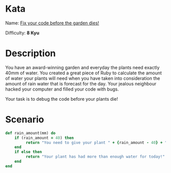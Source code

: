 # Kata
Name: [Fix your code before the garden dies!](https://www.codewars.com/kata/fix-your-code-before-the-garden-dies)

Difficulty: **8 Kyu**

# Description
You have an award-winning garden and everyday the plants need exactly 40mm of water. You created a great piece of Ruby to calculate the amount of water your plants will need when you have taken into consideration the amount of rain water that is forecast for the day. Your jealous neighbour hacked your computer and filled your code with bugs.

Your task is to debug the code before your plants die!


# Scenario
```ruby
def rain_amount(mm) do
    if (rain_amount = 40) then
         return "You need to give your plant " + {rain_amount - 40} + " mm of water"
    end
    if else then
         return "Your plant has had more than enough water for today!"
    end
end
```